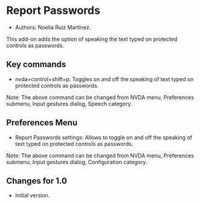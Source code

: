 # Report Passwords #
  
* Authors: Noelia Ruiz Martínez.

This add-on adds the option of speaking the text typed on protected controls as passwords.

## Key commands ##
* nvda+control+shift+p: Toggles on and off the speaking of text typed on protected controls as passwords.

Note: The above command can be changed from NVDA menu, Preferences submenu, Input gestures dialog, Speech category.

## Preferences Menu ##
* Report Passwords settings: Allows to toggle on and off the speaking of text typed on protected controls as passwords.

Note: The above command can be changed from NVDA menu, Preferences submenu, Input gestures dialog, Configuration category.

## Changes for 1.0 ##
* Initial version.